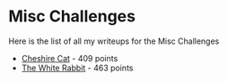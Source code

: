 # Misc Challenges

Here is the list of all my writeups for the Misc Challenges

- [Cheshire Cat](./CheshireCat.md) - 409 points
- [The White Rabbit](./TheWhiteRabbit.md) - 463 points
